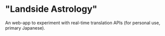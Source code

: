 # "Landside Astrology"

An web-app to experiment with real-time translation APIs (for personal use, primary Japanese).
